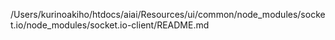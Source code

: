 /Users/kurinoakiho/htdocs/aiai/Resources/ui/common/node_modules/socket.io/node_modules/socket.io-client/README.md